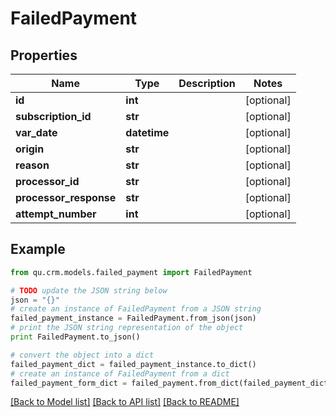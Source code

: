 # FailedPayment


## Properties
Name | Type | Description | Notes
------------ | ------------- | ------------- | -------------
**id** | **int** |  | [optional] 
**subscription_id** | **str** |  | [optional] 
**var_date** | **datetime** |  | [optional] 
**origin** | **str** |  | [optional] 
**reason** | **str** |  | [optional] 
**processor_id** | **str** |  | [optional] 
**processor_response** | **str** |  | [optional] 
**attempt_number** | **int** |  | [optional] 

## Example

```python
from qu.crm.models.failed_payment import FailedPayment

# TODO update the JSON string below
json = "{}"
# create an instance of FailedPayment from a JSON string
failed_payment_instance = FailedPayment.from_json(json)
# print the JSON string representation of the object
print FailedPayment.to_json()

# convert the object into a dict
failed_payment_dict = failed_payment_instance.to_dict()
# create an instance of FailedPayment from a dict
failed_payment_form_dict = failed_payment.from_dict(failed_payment_dict)
```
[[Back to Model list]](../README.md#documentation-for-models) [[Back to API list]](../README.md#documentation-for-api-endpoints) [[Back to README]](../README.md)


